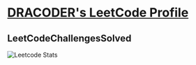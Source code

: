 # [DRACODER's LeetCode Profile](https://leetcode.com/u/DRACODER/)

## LeetCodeChallengesSolved

![Leetcode Stats](https://leetcard.jacoblin.cool/DRACODER)
